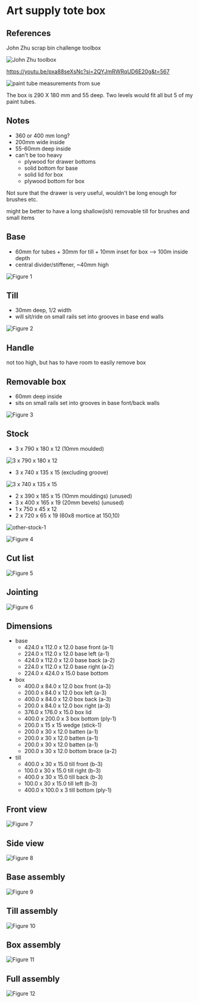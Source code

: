 
# Art supply tote box

## References

John Zhu scrap bin challenge toolbox

![John Zhu toolbox](images/art_tote/john-zhu-toolbox.jpg)

https://youtu.be/pxa88seXsNc?si=2QYJmRWRqUD6E20g&t=567


![paint tube measurements from sue](images/art_tote/paint-tube-measurements-from-sue.jpg)

The box is 290 X 180 mm and 55 deep. Two levels would fit all but 5 of my paint tubes.

          

## Notes
- 360 or 400 mm long?
- 200mm wide inside
- 55-60mm deep inside
- can't be too heavy
  - plywood for drawer bottoms
  - solid bottom for base
  - solid lid for box
  - plywood bottom for box

Not sure that the drawer is very useful, wouldn't be long enough for brushes etc.

might be better to have a long shallow(ish) removable till for brushes and small items

          
## Base
- 60mm for tubes + 30mm for till + 10mm inset for box --> 100m inside depth
- central divider/stiffener, ~40mm high

![Figure 1](art_tote/fig-1.svg)

## Till
- 30mm deep, 1/2 width
- will sit/ride on small rails set into grooves in base end walls

![Figure 2](art_tote/fig-2.svg)

## Handle
not too high, but has to have room to easily remove box
## Removable box
- 60mm deep inside
- sits on small rails set into grooves in base font/back walls

![Figure 3](art_tote/fig-3.svg)

## Stock

- 3 x 790 x 180 x 12 (10mm moulded)

![3 x 790 x 180 x 12](images/art_tote/3x790x180x12.jpg)

- 3 x 740 x 135 x 15 (excluding groove)

![3 x 740 x 135 x 15](images/art_tote/3x740x135x15.jpg)

- 2 x 390 x 185 x 15 (10mm mouldings) (unused)
- 3 x 400 x 165 x 19 (20mm bevels) (unused)
- 1 x 750 x 45 x 12
- 2 x 720 x 65 x 19 (60x8 mortice at 150,10)

![other-stock-1](images/art_tote/other-stock-1.jpg)

          

![Figure 4](art_tote/fig-4.svg)

## Cut list

![Figure 5](art_tote/fig-5.svg)

## Jointing

![Figure 6](art_tote/fig-6.svg)

## Dimensions
- base
  - 424.0 x 112.0 x 12.0 base front (a-1)
  - 224.0 x 112.0 x 12.0 base left (a-1)
  - 424.0 x 112.0 x 12.0 base back (a-2)
  - 224.0 x 112.0 x 12.0 base right (a-2)
  - 224.0 x 424.0 x 15.0 base bottom
- box
  - 400.0 x 84.0 x 12.0 box front (a-3)
  - 200.0 x 84.0 x 12.0 box left (a-3)
  - 400.0 x 84.0 x 12.0 box back (a-3)
  - 200.0 x 84.0 x 12.0 box right (a-3)
  - 376.0 x 176.0 x 15.0 box lid
  - 400.0 x 200.0 x 3 box bottom (ply-1)
  - 200.0 x 15 x 15 wedge (stick-1)
  - 200.0 x 30 x 12.0 batten (a-1)
  - 200.0 x 30 x 12.0 batten (a-1)
  - 200.0 x 30 x 12.0 batten (a-1)
  - 200.0 x 30 x 12.0 bottom brace (a-2)
- till
  - 400.0 x 30 x 15.0 till front (b-3)
  - 100.0 x 30 x 15.0 till right (b-3)
  - 400.0 x 30 x 15.0 till back (b-3)
  - 100.0 x 30 x 15.0 till left (b-3)
  - 400.0 x 100.0 x 3 till bottom (ply-1)
## Front view

![Figure 7](art_tote/fig-7.svg)

## Side view

![Figure 8](art_tote/fig-8.svg)

## Base assembly

![Figure 9](art_tote/fig-9.svg)

## Till assembly

![Figure 10](art_tote/fig-10.svg)

## Box assembly

![Figure 11](art_tote/fig-11.svg)

## Full assembly

![Figure 12](art_tote/fig-12.svg)

